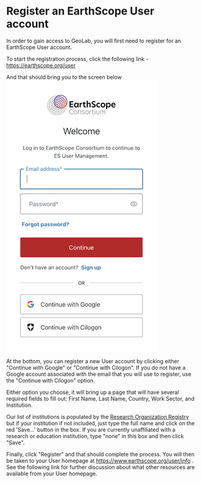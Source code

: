 # Register an EarthScope User account

In order to gain access to GeoLab, you will first need to register for an EarthScope User account.

To start the registration process, click the following link - https://earthscope.org/user

And that should bring you to the screen below ![image](../img/es_login_popup.png)

At the bottom, you can register a new User account by clicking either "Continue with Google" or "Continue with Cilogon". If you do not have a Google account associated with the email that you will use to register, use the "Continue with Cilogon" option.

Either option you choose, it will bring up a page that will have several required fields to fill out: First Name, Last Name, Country, Work Sector, and Institution.

Our list of institutions is populated by the [Research Organization Registry](https://ror.org/) but if your institution if not included, just type the full name and click on the red 'Save...' button in the box. If you are currently unaffiliated with a research or education institution, type "none" in this box and then click "Save".

Finally, click "Register" and that should complete the process. You will then be taken to your User homepage at https://www.earthscope.org/user/info . See the following link for further discussion about what other resources are available from your User homepage.